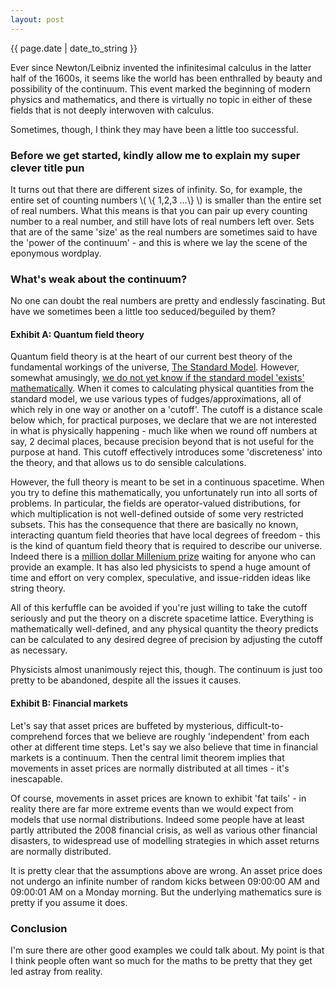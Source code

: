 ```yaml
---
layout: post
---
```


<p>{{ page.date | date_to_string }}</p>

Ever since Newton/Leibniz invented the infinitesimal calculus in the latter half of the 1600s, it seems like the world has been enthralled by beauty and possibility of the continuum. This event marked the beginning of modern physics and mathematics, and there is virtually no topic in either of these fields that is not deeply interwoven with calculus. 

Sometimes, though, I think they may have been a little too successful.

<h3> Before we get started, kindly allow me to explain my super clever title pun </h3> 

It turns out that there are different sizes of infinity. So, for example, the entire set of counting numbers \\( \\{ 1,2,3 ...\\} \\) is smaller than the entire set of real numbers. What this means is that you can pair up every counting number to a real number, and still have lots of real numbers left over. 
Sets that are of the same 'size' as the real numbers are sometimes said to have the 'power of the continuum' - and this is where we lay the scene of the eponymous wordplay.

<h3> What's weak about the continuum? </h3> 

No one can doubt the real numbers are pretty and endlessly fascinating. But have we sometimes been a little too seduced/beguiled by them?

<h4> Exhibit A: Quantum field theory </h4>

Quantum field theory is at the heart of our current best theory of the fundamental workings of the universe, <a href="https://en.wikipedia.org/wiki/Standard_Model" target="_blank">The Standard Model</a>. However, somewhat amusingly, <a href="https://en.wikipedia.org/wiki/Wightman_axioms#Existence_of_theories_which_satisfy_the_axioms" target="_blank">we do not yet know if the standard model 'exists' mathematically</a>. When it comes to calculating physical quantities from the standard model, we use various types of fudges/approximations, all of which rely in one way or another on a 'cutoff'. The cutoff is a distance scale below which, for practical purposes, we declare that we are not interested in what is physically happening - much like when we round off numbers at say, 2 decimal places, because precision beyond that is not useful for the purpose at hand. This cutoff effectively introduces some 'discreteness' into the theory, and that allows us to do sensible calculations.

However, the full theory is meant to be set in a continuous spacetime. When you try to define this mathematically, you unfortunately run into all sorts of problems. In particular, the fields are operator-valued distributions, for which multiplication is not well-defined outside of some very restricted subsets. This has the consequence that there are basically no known, interacting quantum field theories that have local degrees of freedom - this is the kind of quantum field theory that is required to describe our universe. Indeed there is a <a href="https://en.wikipedia.org/wiki/Yang%E2%80%93Mills_existence_and_mass_gap" target="_blank">million dollar Millenium prize</a> waiting for anyone who can provide an example. It has also led physicists to spend a huge amount of time and effort on very complex, speculative, and issue-ridden ideas like string theory.

All of this kerfuffle can be avoided if you're just willing to take the cutoff seriously and put the theory on a discrete spacetime lattice. Everything is mathematically well-defined, and any physical quantity the theory predicts can be calculated to any desired degree of precision by adjusting the cutoff as necessary.

Physicists almost unanimously reject this, though. The continuum is just too pretty to be abandoned, despite all the issues it causes. 

<h4> Exhibit B: Financial markets </h4>

Let's say that asset prices are buffeted by mysterious, difficult-to-comprehend forces that we believe are roughly 'independent' from each other at different time steps. Let's say we also believe that time in financial markets is a continuum. Then the central limit theorem implies that movements in asset prices are normally distributed at all times - it's inescapable.

Of course, movements in asset prices are known to exhibit 'fat tails' - in reality there are far more extreme events than we would expect from models that use normal distributions. Indeed some people have at least partly attributed the 2008 financial crisis, as well as various other financial disasters, to widespread use of modelling strategies in which asset returns are normally distributed.

It is pretty clear that the assumptions above are wrong. An asset price does not undergo an infinite number of random kicks between 09:00:00 AM and 09:00:01 AM on a Monday morning. But the underlying mathematics sure is pretty if you assume it does. 

<h3> Conclusion </h3> 

I'm sure there are other good examples we could talk about. My point is that I think people often want so much for the maths to be pretty that they get led astray from reality.
